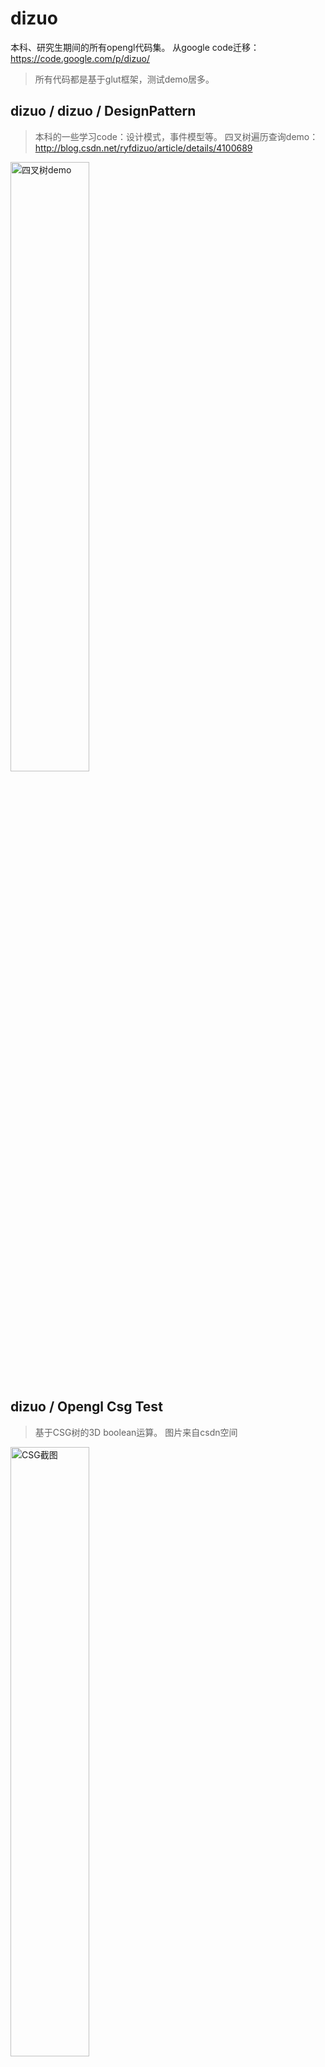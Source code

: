 dizuo
=====
本科、研究生期间的所有opengl代码集。
从google code迁移：https://code.google.com/p/dizuo/
> 所有代码都是基于glut框架，测试demo居多。

dizuo / dizuo / DesignPattern
---
> 本科的一些学习code：设计模式，事件模型等。
> 四叉树遍历查询demo：http://blog.csdn.net/ryfdizuo/article/details/4100689
<img src="http://p.blog.csdn.net/images/p_blog_csdn_net/dizuo/EntryImages/20090424/demo2.jpg" alt="四叉树demo" width="50%" />

dizuo / Opengl Csg Test
---
>   基于CSG树的3D boolean运算。
>   图片来自csdn空间
<img src="http://img.my.csdn.net/uploads/201006/20/0_1277017024vXX5.gif" alt="CSG截图" width="50%" />

dizuo / dizuo / OGL
---
>   大三opengl课程作业，实现了一个场景管理的demo，研究生虚拟现实课程时做过一些升级，主要feature如下：
* 3ds、obj加载
* tga, pcx, bmp纹理加载
* 场景管理树
* 简单地形绘制，加载。不支持LOD
* MD2动画播放
* log、config 脚本简单实现
* 场景雾简单使用
* 实现四种camera模式：walk，drive，flight，trackball

> 图片来自腾讯微博空间，场景效果图如下：
<img src="http://t2.qpic.cn/mblogpic/5e4f8e4132525bc53d78/2000"  alt="OGL截图" width="50%" />

dizuo / dizuo / Simple Model Engine
---
> 研一期间实现的一个简单的建模库，进行了一些简单的尝试：
* 曲线：B样条
* 基本3D物体：cylinder，sphere，box. 
* 放样 lofter
* 挤出 extrude
* 车削加工 lathe
* 所有物体都支持纹理
* 模型动画器：扭曲 twist，波浪 wave。

> 图片来自csdn 空间，建模库截图如下：
<img src="http://img.my.csdn.net/uploads/201402/22/1393032590_2456.jpg" alt="建模库截图" width="50%" />

dizuo / opengl play ground / VL_Camera
---
>   该工程通过矩形变换的方式，提供了三种照相机操纵器：
*   move（pan），
*   zoom（scale），
*   trackball（rotate）。

dizuo / opengl play ground / gtl
---
>   geometry template library. 增加了一些opengl函数
    
dizuo / opengl play ground / QEasingCurve 
--- 
>   可视化了QT中各种动画差值曲线
>   截图：
<img src="http://img.my.csdn.net/uploads/201004/28/0_1272461560QDfq.gif" alt="差值曲线" width="50%" />

dizuo / opengl play ground / glut_bass
>   声音与图形互动：http://blog.csdn.net/ryfdizuo/article/details/5987246

>   提前声音振幅驱动轮胎缩放，截图：
<img src="http://img.my.csdn.net/uploads/201101/16/0_1295158757659j.gif" alt="声音图形互动" width="80%" />
